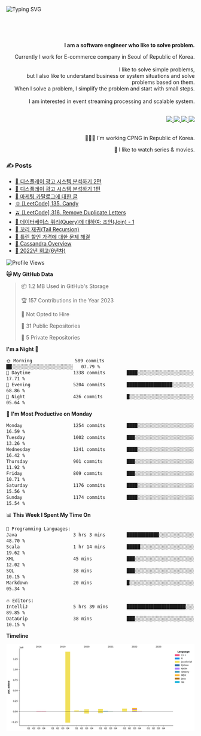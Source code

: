 ![Typing SVG](https://readme-typing-svg.herokuapp.com/?lines=Hello,+I'm+Changkwon+😎&height=150&width=1024&size=40&color=458588&background=282828&center=true&vCenter=true&multiline=false&duration=2000&pause=0)

<div align=right>
  <br/>
  <br/>  
  <br/>
  
  **I am a software engineer who like to solve problem.**<br/>
  
  Currently I work for E-commerce company in Seoul of Republic of Korea.<br/>
  <br/>
  I like to solve simple problems,<br/>
  but I also like to understand business or system situations and solve problems based on them.<br/>
  When I solve a problem, I simplify the problem and start with small steps.<br/>
  <br/>
  I am interested in event streaming processing and scalable system.<br/>
  <br/>
  
  <a href="https://about.spearkkk.dev/" target="_blank">
    <img src="https://img.shields.io/badge/website-305D61.svg?&style=for-the-badge&logo=About.me&logoColor=ffffff&labelColor=305D61&logoWidth=20"/>
  </a>
  <a href="https://www.linkedin.com/in/changkwon-jeong-754376135/" target="_blank">
    <img src="https://img.shields.io/badge/LinkedIn-305D61.svg?&style=for-the-badge&logo=linkedin&logoColor=ffffff&labelColor=305D61&logoWidth=20"/>
  </a>
  <a href="https://about.spearkkk.dev/resume/" target="_blank">
    <img src="https://img.shields.io/badge/resume-305D61.svg?&style=for-the-badge&logo=ReadtheDocs&logoColor=ffffff&labelColor=305D61&logoWidth=20"/>
  </a>
  <a href="https://spearkkk.dev/" target="_blank">
    <img src="https://img.shields.io/badge/blog-305D61.svg?&style=for-the-badge&logo=ReadtheDocs&logoColor=ffffff&labelColor=305D61&logoWidth=20"/>
  </a>
  
  <br/>
  <br/>
  
  👨🏼‍💻 I'm working CPNG in Republic of Korea.
  <br/>
  
  🍿 I like to watch series & movies.
  <br/>

</div>
  
<div align=left>
  
  <div>
    
  ### ✍️ Posts
    
  </div>
  
  <!-- BLOGPOSTS:START -->
- [🍈 디스플레이 광고 시스템 분석하기 2편](https://spearkkk.devdisplay-advertising-system-analysis-2)
- [🍇 디스플레이 광고 시스템 분석하기 1편](https://spearkkk.devdisplay-advertising-system-analysis-1)
- [🍋 마케팅 카탈로그에 대한 글](https://spearkkk.devabout-marketing-catalog)
- [🫑 [LeetCode] 135. Candy](https://spearkkk.devleetcode-135-candy)
- [🫒 [LeetCode] 316. Remove Duplicate Letters](https://spearkkk.devleetcode-316-remove-duplicate-letters)
- [🍏 데이터베이스 쿼리(Query)에 대하여: 조인(Join) - 1](https://spearkkk.devdatabase-query-join-1)
- [🍒 꼬리 재귀(Tail Recursion)](https://spearkkk.devtail-recursion)
- [🥒 틀린 할인 가격에 대한 문제 해결](https://spearkkk.devtrouble-shooting-about-wrong-price)
- [🍅 Cassandra Overview](https://spearkkk.devcassandra-overview)
- [📝 2022년 회고(6년차)](https://spearkkk.dev6%EB%85%84%EC%B0%A8-%ED%9A%8C%EA%B3%A0)
<!-- BLOGPOSTS:END -->

  
<!--START_SECTION:waka-->
![Profile Views](http://img.shields.io/badge/Profile%20Views-23-blue)

**🐱 My GitHub Data** 

> 📦 1.2 MB Used in GitHub's Storage 
 > 
> 🏆 157 Contributions in the Year 2023
 > 
> 🚫 Not Opted to Hire
 > 
> 📜 31 Public Repositories 
 > 
> 🔑 5 Private Repositories 
 > 
**I'm a Night 🦉** 

```text
🌞 Morning                589 commits         ██░░░░░░░░░░░░░░░░░░░░░░░   07.79 % 
🌆 Daytime                1338 commits        ████░░░░░░░░░░░░░░░░░░░░░   17.71 % 
🌃 Evening                5204 commits        █████████████████░░░░░░░░   68.86 % 
🌙 Night                  426 commits         █░░░░░░░░░░░░░░░░░░░░░░░░   05.64 % 
```
📅 **I'm Most Productive on Monday** 

```text
Monday                   1254 commits        ████░░░░░░░░░░░░░░░░░░░░░   16.59 % 
Tuesday                  1002 commits        ███░░░░░░░░░░░░░░░░░░░░░░   13.26 % 
Wednesday                1241 commits        ████░░░░░░░░░░░░░░░░░░░░░   16.42 % 
Thursday                 901 commits         ███░░░░░░░░░░░░░░░░░░░░░░   11.92 % 
Friday                   809 commits         ███░░░░░░░░░░░░░░░░░░░░░░   10.71 % 
Saturday                 1176 commits        ████░░░░░░░░░░░░░░░░░░░░░   15.56 % 
Sunday                   1174 commits        ████░░░░░░░░░░░░░░░░░░░░░   15.54 % 
```


📊 **This Week I Spent My Time On** 

```text
💬 Programming Languages: 
Java                     3 hrs 3 mins        ████████████░░░░░░░░░░░░░   48.70 % 
Scala                    1 hr 14 mins        █████░░░░░░░░░░░░░░░░░░░░   19.62 % 
XML                      45 mins             ███░░░░░░░░░░░░░░░░░░░░░░   12.02 % 
SQL                      38 mins             ███░░░░░░░░░░░░░░░░░░░░░░   10.15 % 
Markdown                 20 mins             █░░░░░░░░░░░░░░░░░░░░░░░░   05.34 % 

🔥 Editors: 
IntelliJ                 5 hrs 39 mins       ██████████████████████░░░   89.85 % 
DataGrip                 38 mins             ███░░░░░░░░░░░░░░░░░░░░░░   10.15 % 
```

**Timeline**

![Lines of Code chart](https://raw.githubusercontent.com/spearkkk/spearkkk/main/assets/bar_graph.png)


<!--END_SECTION:waka-->
</div>

